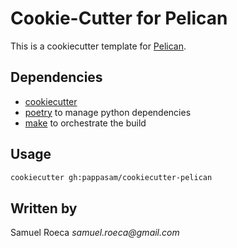# Cookie-Cutter for Pelican

This is a cookiecutter template for [Pelican](https://blog.getpelican.com/).

## Dependencies

- [cookiecutter](https://cookiecutter.readthedocs.io/en/latest/)
- [poetry](https://poetry.eustace.io/) to manage python dependencies
- [make](https://www.gnu.org/software/make/) to orchestrate the build

## Usage

```bash
cookiecutter gh:pappasam/cookiecutter-pelican
```

## Written by

Samuel Roeca _samuel.roeca@gmail.com_
